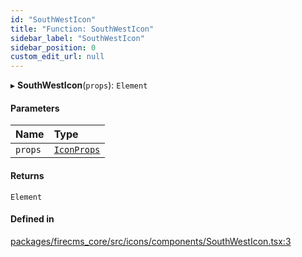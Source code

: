 ```yaml
---
id: "SouthWestIcon"
title: "Function: SouthWestIcon"
sidebar_label: "SouthWestIcon"
sidebar_position: 0
custom_edit_url: null
---
```


▸ **SouthWestIcon**(`props`): `Element`

#### Parameters

| Name | Type |
| :------ | :------ |
| `props` | [`IconProps`](../types/IconProps.md) |

#### Returns

`Element`

#### Defined in

[packages/firecms_core/src/icons/components/SouthWestIcon.tsx:3](https://github.com/FireCMSco/firecms/blob/d45f3739/packages/firecms_core/src/icons/components/SouthWestIcon.tsx#L3)
